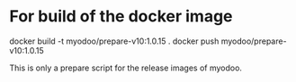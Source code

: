 # For build of the docker image
docker build -t myodoo/prepare-v10:1.0.15 .
docker push myodoo/prepare-v10:1.0.15

This is only a prepare script for the release images of myodoo.
